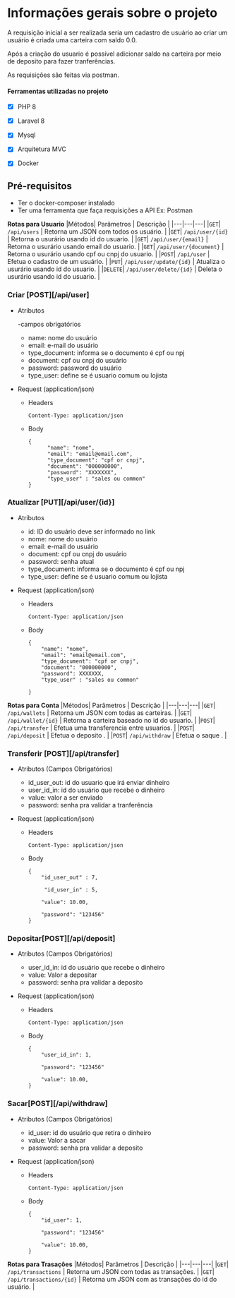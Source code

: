 # Informações gerais sobre o projeto

A requisição inicial a ser realizada seria um cadastro de usuário ao criar um usuário
é criada uma carteira com saldo 0.0. 

Após a criação do usuario é possível adicionar saldo na carteira por meio de deposito para fazer tranferências.

As requisições são feitas via postman.

#### Ferramentas utilizadas no projeto

- [X] PHP 8
- [X] Laravel 8
- [X] Mysql
- [X] Arquitetura MVC
- [X] Docker


## Pré-requisitos
- Ter o docker-composer instalado
- Ter uma ferramenta que faça requisições a API Ex: Postman 

**Rotas para Usuario**
|Métodos| Parâmetros | Descrição |
|---|---|---|
|`GET`| `/api/users` | Retorna um JSON com todos os usuário. |
|`GET`| `/api/user/{id}` | Retorna o usurário usando id do usuario. |
|`GET`| `/api/user/{email}` | Retorna o usurário usando email do usuario. |
|`GET`| `/api/user/{document}` | Retorna o usurário usando cpf ou cnpj do usuario. |
|`POST`| `/api/user` | Efetua o cadastro de um usuário. |
|`PUT`| `/api/user/update/{id}` | Atualiza o usurário usando id do usuario. |
|`DELETE`| `/api/user/delete/{id}` | Deleta o usurário usando id do usuario. |

### Criar [POST][/api/user]

+ Atributos
 
  -campos obrigatórios

    + name: nome do usuário
    + email: e-mail do usuário 
    + type_document: informa se o documento é cpf ou npj 
    + document: cpf ou cnpj do usuário 
    + password: password do usuário 
    + type_user: define se é usuario comum ou lojista

+ Request (application/json)

    + Headers

          Content-Type: application/json

    + Body

          {
                "name": "nome",
                "email": "email@email.com",
                "type_document": "cpf or cnpj",
                "document": "000000000",
                "password": "XXXXXXX",
                "type_user" : "sales ou common"
          }


### Atualizar [PUT][/api/user/{id}]

+ Atributos

    + id: ID do usuário deve ser informado no link
    + nome: nome do usuário 
    + email: e-mail do usuário 
    + document: cpf ou cnpj do usuário 
    + password: senha atual 
    + type_document: informa se o documento é cpf ou npj
    + type_user: define se é usuario comum ou lojista


+ Request (application/json)

    + Headers

          Content-Type: application/json

    + Body

          {
              "name": "nome",
              "email": "email@email.com",
              "type_document": "cpf or cnpj",
              "document": "000000000",
              "password": XXXXXXX,
              "type_user" : "sales ou common"
             
          }


**Rotas para Conta**
|Métodos| Parâmetros | Descrição |
|---|---|---|
|`GET`| `/api/wallets` | Retorna um JSON com todas as carteiras. |
|`GET`| `/api/wallet/{id}` | Retorna a carteira baseado no id do usuario. |
|`POST`| `/api/transfer` | Efetua uma transferencia entre usuarios. |
|`POST`| `/api/deposit` | Efetua o deposito . |
|`POST`| `/api/withdraw` | Efetua o saque . |


### Transferir [POST][/api/transfer]

+ Atributos (Campos Obrigatórios)

    + id_user_out: id do usuario que irá enviar dinheiro
    + user_id_in: id do usuário que recebe o dinheiro
    + value: valor a ser enviado
    + password: senha pra validar a tranferência

+ Request (application/json)

    + Headers

          Content-Type: application/json

    + Body

          {
              "id_user_out" : 7,
              
               "id_user_in" : 5,

              "value": 10.00,

              "password": "123456"
          }


### Depositar[POST][/api/deposit]

+ Atributos (Campos Obrigatórios)

    + user_id_in: id do usuário que recebe o dinheiro
    + value: Valor a depositar 
    + password: senha pra validar a deposito

+ Request (application/json)

    + Headers

          Content-Type: application/json

    + Body

          {
              "user_id_in": 1,
             
              "password": "123456"

              "value": 10.00,
          }

### Sacar[POST][/api/withdraw]

+ Atributos (Campos Obrigatórios)

    + id_user: id do usuário que retira o dinheiro
    + value: Valor a sacar 
    + password: senha pra validar a deposito

+ Request (application/json)

    + Headers

          Content-Type: application/json

    + Body

          {
              "id_user": 1,
             
              "password": "123456"

              "value": 10.00,
          }

**Rotas para Trasações**
|Métodos| Parâmetros | Descrição |
|---|---|---|
|`GET`| `/api/transactions` | Retorna um JSON com todas as transações. |
|`GET`| `/api/transactions/{id}` | Retorna um JSON com as transações do id do usuário. |


> 